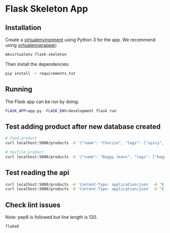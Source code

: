 # Flask Skeleton App

## Installation
Create a [virtualenvironment](https://virtualenv.pypa.io/en/latest/) using Python 3 for the app. We recommend using 
[virtualenvwrapper](https://virtualenvwrapper.readthedocs.io/en/latest/):
```bash
mkvirtualenv flask-skeleton
```
Then install the dependencies:
```bash
pip install -r requirements.txt
```
## Running
The Flask app can be run by doing:
```bash
FLASK_APP=app.py  FLASK_ENV=development flask run
```

## Test adding product after new database created
```bash
# food product
curl localhost:5000/products -d '{"name": "Chorizo", "tags": ["spicy", "spanish"], "customer": "Deans Butchers", "family": "sausage", "allergens": ["cereals"], "billOfMaterials": {"paprika": {"quantity": 100, "units": "tablespoons"}, "pork mince": {"quantity": 10, "units": "kg"}}}' -H 'Content-Type: application/json' -H "X_API_KEY: food"

# textile product
curl localhost:5000/products -d '{"name": "Baggy Jeans", "tags": ["baggy", "modern"], "colour": "maroon", "range": "jeans", "billOfMaterials": {"cloth": {"quantity": 10, "units": "runnning metres"}, "string": {"quantity": 12, "units": "metres"}}}' -H 'Content-Type: application/json' -H "X_API_KEY: textile"

```

## Test reading the api
```bash
curl localhost:5000/products -H 'Content-Type: application/json' -H "X_API_KEY: food"
curl localhost:5000/products -H 'Content-Type: application/json' -H "X_API_KEY: textile"
```

## Check lint issues
Note: pep8 is followed but line length is 120.
```bash
flake8
```